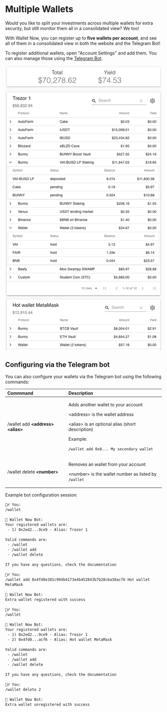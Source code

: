 # Multiple Wallets

Would you like to split your investments across multiple wallets for extra security, but still monitor them all in a consolidated view? We too!

With Wallet Now, you can register up to **five wallets per account**, and see all of them in a consolidated view in both the website and the Telegram Bot!

To register additional wallets, open "Account Settings" and add them. You can also manage those using the [Telegram Bot](telegram-bot.md).

![](../.gitbook/assets/accountdata%20%282%29.png)

## Configuring via the Telegram bot

You can also configure your wallets via the Telegram bot using the following commands:

<table>
  <thead>
    <tr>
      <th style="text-align:left">Commmand</th>
      <th style="text-align:left">Description</th>
    </tr>
  </thead>
  <tbody>
    <tr>
      <td style="text-align:left">/wallet add <b>&lt;address&gt;</b>  <b>&lt;alias&gt;</b>
      </td>
      <td style="text-align:left">
        <p>Adds another wallet to your account</p>
        <p>&lt;address&gt; is the wallet address</p>
        <p>&lt;alias&gt; is an optional alias (short description)</p>
        <p></p>
        <p>Example:</p>
        <p><code>/wallet add 0x0... My secondary wallet</code>
        </p>
      </td>
    </tr>
    <tr>
      <td style="text-align:left">/wallet delete <b>&lt;number&gt;</b>
      </td>
      <td style="text-align:left">
        <p>Removes an wallet from your account</p>
        <p>&lt;number&gt; is the wallet number as listed by <code>/wallet</code>
        </p>
      </td>
    </tr>
  </tbody>
</table>

Example bot configuration session:

```text
🙍‍♂️ You:
/wallet

🤖 Wallet Now Bot:
Your registered wallets are:
 - 1) 0x2ed2...9ce9 - Alias: Trezor 1

Valid commands are:
 - /wallet
 - /wallet add
 - /wallet delete

If you have any questions, check the documentation

🙍‍♂️ You:
/wallet add 0x4fd0e381c994b4173e4b452843b7b28c6a38acf6 Hot wallet MetaMask

🤖 Wallet Now Bot:
Extra wallet registered with success

🙍‍♂️ You:
/wallet

🤖 Wallet Now Bot:
Your registered wallets are:
 - 1) 0x2ed2...9ce9 - Alias: Trezor 1
 - 2) 0x4fd0...acf6 - Alias: Hot wallet MetaMask

Valid commands are:
 - /wallet
 - /wallet add
 - /wallet delete

If you have any questions, check the documentation

🙍‍♂️ You:
/wallet delete 2

🤖 Wallet Now Bot:
Extra wallet unregistered with success
```

